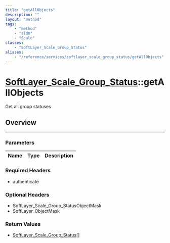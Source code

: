```yaml
---
title: "getAllObjects"
description: ""
layout: "method"
tags:
    - "method"
    - "sldn"
    - "Scale"
classes:
    - "SoftLayer_Scale_Group_Status"
aliases:
    - "/reference/services/softlayer_scale_group_status/getAllObjects"
---
```

# [SoftLayer_Scale_Group_Status](/reference/services/SoftLayer_Scale_Group_Status)::getAllObjects

Get all group statuses


## Overview 


-----

### Parameters 
|Name | Type | Description |
| --- | --- | --- |


### Required Headers
* authenticate


### Optional Headers
* SoftLayer_Scale_Group_StatusObjectMask
* SoftLayer_ObjectMask

### Return Values
* <a href='/reference/datatypes/SoftLayer_Scale_Group_Status'>SoftLayer_Scale_Group_Status[] </a>





